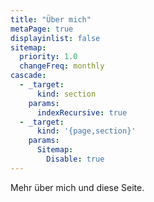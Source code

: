 ```yaml
---
title: "Über mich"
metaPage: true
displayinlist: false
sitemap:
  priority: 1.0
  changeFreq: monthly
cascade:
  - _target:
      kind: section
    params:
      indexRecursive: true
  - _target:
      kind: '{page,section}'
    params:
      Sitemap:
        Disable: true
---
```


Mehr über mich und diese Seite.
